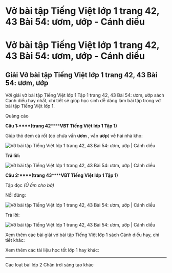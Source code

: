 # Vở bài tập Tiếng Việt lớp 1 trang 42, 43 Bài 54: ươm, ướp - Cánh diều

# Vở bài tập Tiếng Việt lớp 1 trang 42, 43 Bài 54: ươm, ướp - Cánh diều

## Giải Vở bài tập Tiếng Việt lớp 1 trang 42, 43 Bài 54: ươm, ướp

Với giải vở bài tập Tiếng Việt lớp 1 Tập 1 trang 42, 43 Bài 54: ươm, ướp sách Cánh diều hay nhất, chi tiết sẽ giúp học sinh dễ dàng làm bài tập trong vở bài tập Tiếng Việt lớp 1.

Quảng cáo

**Câu 1:****(trang 42********VBT Tiếng Việt lớp 1 Tập 1)**

Giúp thỏ đem cà rốt (có chứa vần **ươm** , vần **ươp**) về hai nhà kho:

![Vở bài tập Tiếng Việt lớp 1 trang 42, 43 Bài 54: ươm, ướp | Cánh diều](https://www.vietjack.com/vbt-tieng-viet-1-cd/images/bai-54-uom-uop-1.png)

**Trả lời:**

![Vở bài tập Tiếng Việt lớp 1 trang 42, 43 Bài 54: ươm, ướp | Cánh diều](https://www.vietjack.com/vbt-tieng-viet-1-cd/images/bai-54-uom-uop-2.png)

**Câu 2:****(trang 43********VBT Tiếng Việt lớp 1 Tập 1)**

Tập đọc _(Ủ ấm cho bà)_

Nối đúng:

![Vở bài tập Tiếng Việt lớp 1 trang 42, 43 Bài 54: ươm, ướp | Cánh diều](https://www.vietjack.com/vbt-tieng-viet-1-cd/images/bai-54-uom-uop-3.png)

Trả lời:

![Vở bài tập Tiếng Việt lớp 1 trang 42, 43 Bài 54: ươm, ướp | Cánh diều](https://www.vietjack.com/vbt-tieng-viet-1-cd/images/bai-54-uom-uop-4.png)

Xem thêm các bài giải vở bài tập Tiếng Việt lớp 1 sách Cánh diều hay, chi tiết khác:

Xem thêm các tài liệu học tốt lớp 1 hay khác:

* * *

Các loạt bài lớp 2 Chân trời sáng tạo khác
